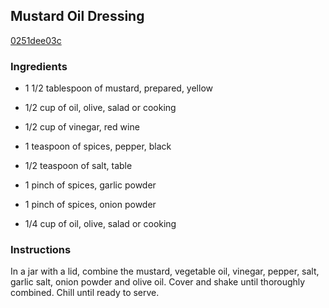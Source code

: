 ## Mustard Oil Dressing

[0251dee03c](http://allrecipes.com/recipe/mustard-oil-dressing/)

### Ingredients

 - 1 1/2 tablespoon of mustard, prepared, yellow

 - 1/2 cup of oil, olive, salad or cooking

 - 1/2 cup of vinegar, red wine

 - 1 teaspoon of spices, pepper, black

 - 1/2 teaspoon of salt, table

 - 1 pinch of spices, garlic powder

 - 1 pinch of spices, onion powder

 - 1/4 cup of oil, olive, salad or cooking

### Instructions

In a jar with a lid, combine the mustard, vegetable oil, vinegar, pepper, salt, garlic salt, onion powder and olive oil. Cover and shake until thoroughly combined. Chill until ready to serve.